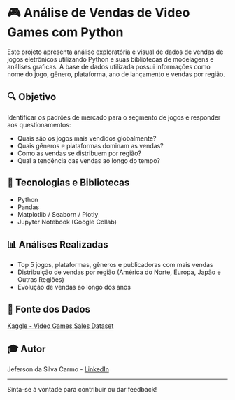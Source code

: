 # 🎮 Análise de Vendas de Video Games com Python

Este projeto apresenta análise exploratória e visual de dados de vendas de jogos eletrônicos utilizando Python e suas bibliotecas de modelagens e análises graficas. A base de dados utilizada possui informações como nome do jogo, gênero, plataforma, ano de lançamento e vendas por região.

## 🔍 Objetivo

Identificar os padrões de mercado para o segmento de jogos e responder aos questionamentos:

- Quais são os jogos mais vendidos globalmente?
- Quais gêneros e plataformas dominam as vendas?
- Como as vendas se distribuem por região?
- Qual a tendência das vendas ao longo do tempo?

## 🧰 Tecnologias e Bibliotecas

- Python
- Pandas
- Matplotlib / Seaborn / Plotly
- Jupyter Notebook (Google Collab)

## 📊 Análises Realizadas

- Top 5 jogos, plataformas, gêneros e publicadoras com mais vendas
- Distribuição de vendas por região (América do Norte, Europa, Japão e Outras Regiões)
- Evolução de vendas ao longo dos anos

## 📅 Fonte dos Dados

[Kaggle - Video Games Sales Dataset](https://www.kaggle.com/datasets/sidtwr/videogames-sales-dataset)

## 🎓 Autor

Jeferson da Silva Carmo - [LinkedIn](https://www.linkedin.com/in/jefersondasilvacarmo)

---

Sinta-se à vontade para contribuir ou dar feedback!
<!---
## 📁 Como executar

1. Clone este repositório:

```bash
git clone https://github.com/jefersoncarmoo/analise-vendas-games.git
```

2. Instale as dependências:

```bash
pip install -r requirements.txt
```

3. Execute o notebook: Abra o arquivo `.ipynb` no Jupyter Notebook ou JupyterLab

## 📅 Fonte dos Dados

[Kaggle - Video Games Sales Dataset](https://www.kaggle.com/datasets/sidtwr/videogames-sales-dataset)

## 🎓 Autor

Jeferson da Silva Carmo - [LinkedIn](https://www.linkedin.com/in/jefersondasilvacarmo)

---
